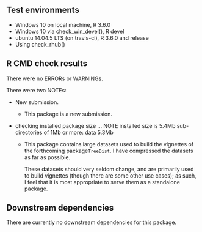 ## Test environments
* Windows 10 on local machine, R 3.6.0
* Windows 10 via check_win_devel(), R devel
* ubuntu 14.04.5 LTS (on travis-ci), R 3.6.0 and release
* Using check_rhub()

## R CMD check results
There were no ERRORs or WARNINGs.

There were two NOTEs:

* New submission. 
  - This package is a new submission.

* checking installed package size ... NOTE
    installed size is  5.4Mb
    sub-directories of 1Mb or more:
      data   5.3Mb
      
  - This package contains large datasets used to build the vignettes of
    the forthcoming package`TreeDist`.  I have compressed the datasets as far
    as possible.
    
    These datasets should very seldom change, and are primarily used to build 
    vignettes (though there are some other use cases);
    as such, I feel that it is most appropriate to serve them as a standalone
    package.


## Downstream dependencies
There are currently no downstream dependencies for this package.
